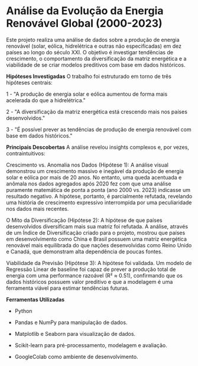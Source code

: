 # Análise da Evolução da Energia Renovável Global (2000-2023)
Este projeto realiza uma análise de dados sobre a produção de energia renovável (solar, eólica, hidrelétrica e outras não especificadas) em dez países ao longo do século XXI. O objetivo é investigar tendências de crescimento, o comportamento da diversificação da matriz energética e a viabilidade de se criar modelos preditivos com base em dados históricos.

**Hipóteses Investigadas**
O trabalho foi estruturado em torno de três hipóteses centrais:

1 - "A produção de energia solar e eólica aumentou de forma mais acelerada do que a hidrelétrica."

2 - "A diversificação da matriz energética está crescendo mais nos países desenvolvidos."

3 - "É possível prever as tendências de produção de energia renovável com base em dados históricos."

**Principais Descobertas**
A análise revelou insights complexos e, por vezes, contraintuitivos:

Crescimento vs. Anomalia nos Dados (Hipótese 1): A análise visual demonstrou um crescimento massivo e inegável da produção de energia solar e eólica por mais de 20 anos. No entanto, uma queda acentuada e anômala nos dados agregados após 2020 fez com que uma análise puramente matemática de ponta a ponta (ano 2000 vs. 2023) indicasse um resultado negativo. A hipótese, portanto, é parcialmente refutada, revelando uma história de crescimento expressivo interrompida por uma peculiaridade nos dados mais recentes.

O Mito da Diversificação (Hipótese 2): A hipótese de que países desenvolvidos diversificam mais sua matriz foi refutada. A análise, através de um Índice de Diversificação criado para o projeto, mostrou que países em desenvolvimento como China e Brasil possuem uma matriz energética renovável mais equilibrada do que nações desenvolvidas como Reino Unido e Canadá, que demonstram alta dependência de poucas fontes.

Viabilidade da Previsão (Hipótese 3): A hipótese foi validada. Um modelo de Regressão Linear de baseline foi capaz de prever a produção total de energia com uma performance razoável (R² ≈ 0.51), confirmando que os dados históricos possuem valor preditivo e que a modelagem é uma ferramenta viável para estimar tendências futuras.

**Ferramentas Utilizadas**
- Python

- Pandas e NumPy para manipulação de dados.

- Matplotlib e Seaborn para visualização de dados.

- Scikit-learn para pré-processamento, modelagem e avaliação.

- GoogleColab como ambiente de desenvolvimento.

